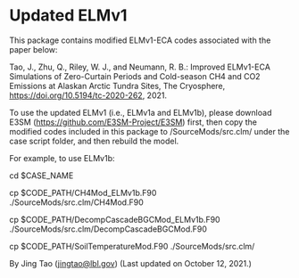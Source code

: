 # Updated ELMv1

This package contains modified ELMv1-ECA codes associated with the paper below:

Tao, J., Zhu, Q., Riley, W. J., and Neumann, R. B.: Improved ELMv1-ECA Simulations of Zero-Curtain Periods and Cold-season CH4 and CO2 Emissions at Alaskan Arctic Tundra Sites, The Cryosphere, https://doi.org/10.5194/tc-2020-262, 2021.

To use the updated ELMv1 (i.e., ELMv1a and ELMv1b), please download E3SM (https://github.com/E3SM-Project/E3SM) first, then copy the modified codes included in this package to /SourceMods/src.clm/ under the case script folder, and then rebuild the model.

For example, to use ELMv1b:

cd $CASE_NAME

cp $CODE_PATH/CH4Mod_ELMv1b.F90 ./SourceMods/src.clm/CH4Mod.F90

cp $CODE_PATH/DecompCascadeBGCMod_ELMv1b.F90 ./SourceMods/src.clm/DecompCascadeBGCMod.F90

cp $CODE_PATH/SoilTemperatureMod.F90 ./SourceMods/src.clm/

By Jing Tao (jingtao@lbl.gov) (Last updated on October 12, 2021.)
